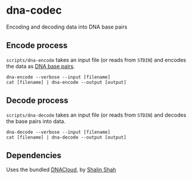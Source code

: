 # dna-codec

Encoding and decoding data into DNA base pairs

## Encode process

`scripts/dna-encode` takes an input file (or reads from `STDIN`) and encodes the data as [DNA base pairs](https://en.wikipedia.org/wiki/Base_pair).

```
dna-encode --verbose --input [filename]
cat [filename] | dna-encode --output [output]
```

## Decode process

`scripts/dna-decode` takes an input file (or reads from `STDIN`) and decodes the base pairs into data.

```
dna-decode --verbose --input [filename]
cat [filename] | dna-decode --output [output]
```

## Dependencies

Uses the bundled [DNACloud](https://github.com/shalinshah1993/DNACloud), by [Shalin Shah](http://people.duke.edu/~sns37/)
